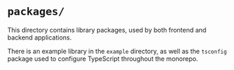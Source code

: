# `packages/`

This directory contains library packages, used by both frontend and backend applications.

There is an example library in the `example` directory, as well as the `tsconfig` package used to
configure TypeScript throughout the monorepo.

